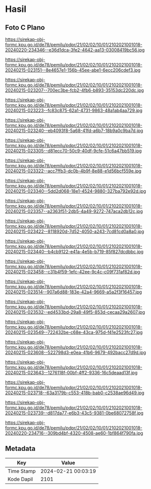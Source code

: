 # Hasil

## Foto C Plano

https://sirekap-obj-formc.kpu.go.id/de78/pemilu/pdpr/21/02/02/10/01/2102021001018-20240220-234346--e36d1dca-3fe2-4642-aa13-03008419bc56.jpg

https://sirekap-obj-formc.kpu.go.id/de78/pemilu/pdpr/21/02/02/10/01/2102021001018-20240215-023151--8e4657e1-156b-45ee-abe1-6ecc206cdef3.jpg

https://sirekap-obj-formc.kpu.go.id/de78/pemilu/pdpr/21/02/02/10/01/2102021001018-20240215-023207--700ec3be-fcb2-4fb6-b893-35153dc220dc.jpg

https://sirekap-obj-formc.kpu.go.id/de78/pemilu/pdpr/21/02/02/10/01/2102021001018-20240215-023223--fc83c875-62a1-4731-9863-48a1ab4aa729.jpg

https://sirekap-obj-formc.kpu.go.id/de78/pemilu/pdpr/21/02/02/10/01/2102021001018-20240215-023240--eb4093f8-5a68-41fd-a6b7-18b9a0c9ba7d.jpg

https://sirekap-obj-formc.kpu.go.id/de78/pemilu/pdpr/21/02/02/10/01/2102021001018-20240215-023305--d81ecc70-50c9-40df-9cfe-51c6a47bb519.jpg

https://sirekap-obj-formc.kpu.go.id/de78/pemilu/pdpr/21/02/02/10/01/2102021001018-20240215-023322--acc7ffb3-dc0b-4b9f-8e88-e1d56bcf559e.jpg

https://sirekap-obj-formc.kpu.go.id/de78/pemilu/pdpr/21/02/02/10/01/2102021001018-20240215-023340--5dd2d068-18e1-4524-9880-327ba792e92d.jpg

https://sirekap-obj-formc.kpu.go.id/de78/pemilu/pdpr/21/02/02/10/01/2102021001018-20240215-023357--a2363f51-2db5-4a49-9272-747aca2db12c.jpg

https://sirekap-obj-formc.kpu.go.id/de78/pemilu/pdpr/21/02/02/10/01/2102021001018-20240215-023422--8118920d-7d52-4050-a243-7cd81cd0a8a0.jpg

https://sirekap-obj-formc.kpu.go.id/de78/pemilu/pdpr/21/02/02/10/01/2102021001018-20240215-023440--b4cb9122-e41a-4e5b-b719-85f827dcdbbc.jpg

https://sirekap-obj-formc.kpu.go.id/de78/pemilu/pdpr/21/02/02/10/01/2102021001018-20240215-023458--c31b4f59-1efc-42ee-9c4c-c09f731af82d.jpg

https://sirekap-obj-formc.kpu.go.id/de78/pemilu/pdpr/21/02/02/10/01/2102021001018-20240215-023514--907a6d88-183e-42a4-9669-a5a2f3f16457.jpg

https://sirekap-obj-formc.kpu.go.id/de78/pemilu/pdpr/21/02/02/10/01/2102021001018-20240215-023532--ed4533bd-29a8-49f5-853d-cecaa29a2607.jpg

https://sirekap-obj-formc.kpu.go.id/de78/pemilu/pdpr/21/02/02/10/01/2102021001018-20240215-023549--722432be-c68e-43ca-975d-f41e2523fc27.jpg

https://sirekap-obj-formc.kpu.go.id/de78/pemilu/pdpr/21/02/02/10/01/2102021001018-20240215-023608--522798d3-e0ea-41b6-9679-492bacc27d9d.jpg

https://sirekap-obj-formc.kpu.go.id/de78/pemilu/pdpr/21/02/02/10/01/2102021001018-20240215-023643--1276118f-00bf-4ff2-9336-16c5deaad13f.jpg

https://sirekap-obj-formc.kpu.go.id/de78/pemilu/pdpr/21/02/02/10/01/2102021001018-20240215-023718--63a3179b-c553-418b-bab0-c2538ae96d49.jpg

https://sirekap-obj-formc.kpu.go.id/de78/pemilu/pdpr/21/02/02/10/01/2102021001018-20240215-023739--d817da77-e6b3-43c5-9381-0be68072758f.jpg

https://sirekap-obj-formc.kpu.go.id/de78/pemilu/pdpr/21/02/02/10/01/2102021001018-20240220-234716--309bd4bf-4320-4508-ae60-1bf864f790fa.jpg


## Metadata

| Key        | Value               |
| ---------- | ------------------- |
| Time Stamp | 2024-02-21 00:03:19 |
| Kode Dapil | 2101                |



